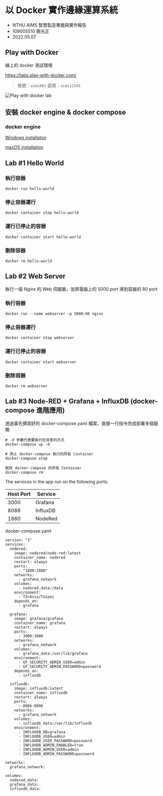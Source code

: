 # 以 Docker 實作邊緣運算系統

- NTHU AIMS 智慧製造專題與實作報告
- 109005510 簡光正
- 2022.05.07

## Play with Docker

線上的 docker 測試環境

https://labs.play-with-docker.com/

> 帳號：`aims001` 密碼：`aims12345`

![Play with docker lab](https://i.imgur.com/pIPmBM5.png)

## 安裝 docker engine & docker compose

### docker engine

[Windows installaton](https://docs.docker.com/desktop/windows/install/)

[macOS installation](https://docs.docker.com/desktop/mac/install/)

## Lab #1 Hello World

### 執行容器

```bash=
docker run hello-world
```

### 停止容器運行

```bash=
docker container stop hello-world
```

### 運行已停止的容器

```bash=
docker container start hello-world
```

### 刪除容器

```bash=
docker rm hello-world
```

## Lab #2 Web Server

執行一個 Nginx 的 Web 伺服器，並將電腦上的 5000 port 導到容器的 80 port

### 執行容器

```bash=
docker run --name webserver –p 5000:80 nginx
```

### 停止容器運行

```bash=
docker container stop webserver
```

### 運行已停止的容器

```bash=
docker container start webserver
```

### 刪除容器

```bash=
docker rm webserver
```

## Lab #3 Node-RED + Grafana + InfluxDB (docker-compose 進階應用)

透過事先撰寫好的 docker-compose.yaml 檔案，直接一行指令完成部署多個服務

```bash=
# -d 參數代表要執行在背景的方式
docker-compose up -d

# 停止 docker-compose 執行的所有 Container
docker-compose stop

刪除 docker-compose 的所有 Container
docker-compose rm
```

The services in the app run on the following ports:

| Host Port | Service  |
| --------- | -------- |
| 3000      | Grafana  |
| 8086      | InfluxDB |
| 1880      | NodeRed  |

docker-compose.yaml

```yaml=
version: "3"
services:
  nodered:
    image: nodered/node-red:latest
    container_name: nodered
    restart: always
    ports:
      - "1880:1880"
    networks:
      - grafana_network
    volumes:
      - nodered_data:/data
    environment:
      - TZ=Asia/Taipei
    depends_on:
      - grafana

  grafana:
    image: grafana/grafana
    container_name: grafana
    restart: always
    ports:
      - 3000:3000
    networks:
      - grafana_network
    volumes:
      - grafana_data:/var/lib/grafana
    environment:
      - GF_SECURITY_ADMIN_USER=admin
      - GF_SECURITY_ADMIN_PASSWORD=password
    depends_on:
      - influxdb

  influxdb:
    image: influxdb:latest
    container_name: influxdb
    restart: always
    ports:
      - 8086:8086
    networks:
      - grafana_network
    volumes:
      - influxdb_data:/var/lib/influxdb
    environment:
      - INFLUXDB_DB=grafana
      - INFLUXDB_USER=admin
      - INFLUXDB_USER_PASSWORD=password
      - INFLUXDB_ADMIN_ENABLED=true
      - INFLUXDB_ADMIN_USER=admin
      - INFLUXDB_ADMIN_PASSWORD=password

networks:
  grafana_network:

volumes:
  nodered_data:
  grafana_data:
  influxdb_data:
```
